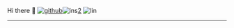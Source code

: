 Hi there 👋
[![github](https://cloud.githubusercontent.com/assets/17016297/18839843/0e06a67a-83d2-11e6-993a-b35a182500e0.png)][1]![ins](https://user-images.githubusercontent.com/101355193/168803933-58e6b65b-8758-4de9-a504-4be5724e5b46.png)[2]
![lin](https://user-images.githubusercontent.com/101355193/168804257-63fd0f77-2ce4-46c8-8abc-bfc97c66f9d9.png)

---
[1]:https://github.com/Kapoor-0905
[2]:https://www.instagram.com/kapoor0905/
[3]:https://www.linkedin.com/in/ashutosh-kapoor-abb313229/
